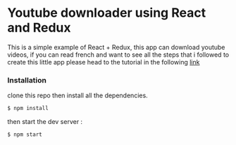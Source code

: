 # Youtube downloader using React and Redux

This is a simple example of React + Redux, this app can download youtube videos, if you can read french and want to see all the steps that i followed to create this little app please head to the tutorial in the following [link](http://apprendre-le-js.com/react-redux-youtube-download/)
 
### Installation
clone this repo then install all the dependencies.
```sh
$ npm install
```

then start the dev server :

```sh
$ npm start
```
